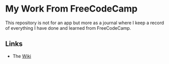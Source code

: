 # My Work From FreeCodeCamp

This repository is not for an app but more as a journal where I keep a record of everything I have done and learned from FreeCodeCamp.

## Links
- The [Wiki](https://github.com/inesantos29/My-FreeCodeCamp-Code/wiki)